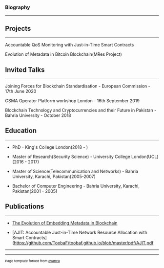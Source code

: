 
### Biography
---

## Projects 
---
Accountable QoS Monitoring with Just-in-Time Smart Contracts

Evolution of Metadata in Bitcoin Blockchain(MRes Project)




## Invited Talks
---
Joining Forces for Blockchain Standardisation - European Commission - 17th June 2020

GSMA Operator Platform workshop London - 16th September 2019

Blockchain Technology and Cryptocurrencies and their Future in Pakistan - Bahria University - October 2018




## Education
---
- PhD - King's College London(2018 - )

- Master of Research(Security Science) - University College London(UCL)(2016 - 2017)

- Master of Science(Telecommunication and Networks) - Bahria University, Karachi, Pakistan(2005-2007)

- Bachelor of Computer Engineering - Bahria University, Karachi, Pakistan(2001 - 2005)


## Publications
---
- [The Evolution of Embedding Metadata in Blockchain](https://arxiv.org/abs/1806.06738)

 - [AJIT: Accountable Just-in-Time Network Resource Allocation
with Smart Contracts] (https://github.com/ToobaF/toobaf.github.io/blob/master/pdf/AJIT.pdf

---




---
<p style="font-size:11px">Page template forked from <a href="https://github.com/evanca/quick-portfolio">evanca</a></p>
<!-- Remove above link if you don't want to attibute -->
